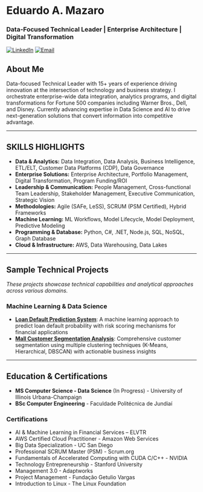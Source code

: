 # Eduardo A. Mazaro
### Data-Focused Technical Leader | Enterprise Architecture | Digital Transformation
[![LinkedIn](https://img.shields.io/badge/LinkedIn-eduardomazaro-blue?style=flat-square&logo=linkedin)](https://linkedin.com/in/eduardomazaro)
[![Email](https://img.shields.io/badge/Email-dev.mazaro%40gmail.com-red?style=flat-square&logo=gmail)](mailto:dev.mazaro@gmail.com)

## About Me
Data-focused Technical Leader with 15+ years of experience driving innovation at the intersection of technology and business strategy. I orchestrate enterprise-wide data integration, analytics programs, and digital transformations for Fortune 500 companies including Warner Bros., Dell, and Disney. Currently advancing expertise in Data Science and AI to drive next-generation solutions that convert information into competitive advantage.

---

## SKILLS HIGHLIGHTS
- **Data & Analytics:** Data Integration, Data Analysis, Business Intelligence, ETL/ELT, Customer Data Platforms (CDP), Data Governance
- **Enterprise Solutions:** Enterprise Architecture, Portfolio Management, Digital Transformation, Program Funding/ROI
- **Leadership & Communication:** People Management, Cross-functional Team Leadership, Stakeholder Management, Executive Communication, Strategic Vision
- **Methodologies:** Agile (SAFe, LeSS), SCRUM (PSM Certified), Hybrid Frameworks
- **Machine Learning:** ML Workflows, Model Lifecycle, Model Deployment, Predictive Modeling
- **Programming & Database:** Python, C#, .NET, Node.js, SQL, NoSQL, Graph Database
- **Cloud & Infrastructure:** AWS, Data Warehousing, Data Lakes

---

## Sample Technical Projects
*These projects showcase technical capabilities and analytical approaches across various domains.*

### Machine Learning & Data Science
* [**Loan Default Prediction System**](https://github.com/DevMazaro/loan-default-prediction): A machine learning approach to predict loan default probability with risk scoring mechanisms for financial applications
* [**Mall Customer Segmentation Analysis**](https://github.com/DevMazaro/mall-customer-segmentation): Comprehensive customer segmentation using multiple clustering techniques (K-Means, Hierarchical, DBSCAN) with actionable business insights

---

## Education & Certifications
- **MS Computer Science - Data Science** (In Progress) - University of Illinois Urbana-Champaign
- **BSc Computer Engineering** - Faculdade Politécnica de Jundiaí

### Certifications
- AI & Machine Learning in Financial Services – ELVTR
- AWS Certified Cloud Practitioner - Amazon Web Services
- Big Data Specialization - UC San Diego
- Professional SCRUM Master (PSM) - Scrum.org
- Fundamentals of Accelerated Computing with CUDA C/C++ - NVIDIA
- Technology Entrepreneurship - Stanford University
- Management 3.0 - Adaptworks
- Project Management - Fundação Getulio Vargas
- Introduction to Linux - The Linux Foundation
